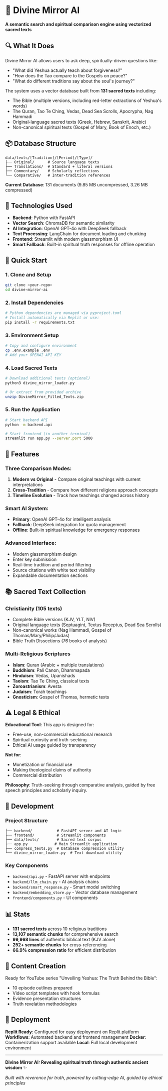 # 🔮 Divine Mirror AI

**A semantic search and spiritual comparison engine using vectorized sacred texts**

## 🔍 What It Does

Divine Mirror AI allows users to ask deep, spiritually-driven questions like:
- "What did Yeshua actually teach about forgiveness?"
- "How does the Tao compare to the Gospels on peace?"
- "What do different traditions say about the soul's journey?"

The system uses a vector database built from **131 sacred texts** including:
- The Bible (multiple versions, including red-letter extractions of Yeshua's words)
- The Quran, Tao Te Ching, Vedas, Dead Sea Scrolls, Apocrypha, Nag Hammadi
- Original-language sacred texts (Greek, Hebrew, Sanskrit, Arabic)
- Non-canonical spiritual texts (Gospel of Mary, Book of Enoch, etc.)

## 📦 Database Structure

```
data/texts/[Tradition]/[Period]/[Type]/
├── Original/      # Source language texts
├── Translations/  # Standard + literal versions  
├── Commentary/    # Scholarly reflections
└── Comparative/   # Inter-tradition references
```

**Current Database**: 131 documents (9.85 MB uncompressed, 3.26 MB compressed)

## 🧠 Technologies Used

- **Backend**: Python with FastAPI
- **Vector Search**: ChromaDB for semantic similarity
- **AI Integration**: OpenAI GPT-4o with DeepSeek fallback
- **Text Processing**: LangChain for document loading and chunking
- **Frontend**: Streamlit with modern glassmorphism UI
- **Smart Fallback**: Built-in spiritual truth responses for offline operation

## 🚀 Quick Start

### 1. Clone and Setup
```bash
git clone <your-repo>
cd divine-mirror-ai
```

### 2. Install Dependencies
```bash
# Python dependencies are managed via pyproject.toml
# Install automatically via Replit or use:
pip install -r requirements.txt
```

### 3. Environment Setup
```bash
# Copy and configure environment
cp .env.example .env
# Add your OPENAI_API_KEY
```

### 4. Load Sacred Texts
```bash
# Download additional texts (optional)
python3 divine_mirror_loader.py

# Or extract from provided archive
unzip DivineMirror_Filled_Texts.zip
```

### 5. Run the Application
```bash
# Start backend API
python -m backend.api

# Start frontend (in another terminal)
streamlit run app.py --server.port 5000
```

## 🎯 Features

### Three Comparison Modes:
1. **Modern vs Original** - Compare original teachings with current interpretations
2. **Cross-Tradition** - Compare how different religions approach concepts
3. **Timeline Evolution** - Track how teachings changed across history

### Smart AI System:
- **Primary**: OpenAI GPT-4o for intelligent analysis
- **Fallback**: DeepSeek integration for quota management
- **Offline**: Built-in spiritual knowledge for emergency responses

### Advanced Interface:
- Modern glassmorphism design
- Enter key submission
- Real-time tradition and period filtering
- Source citations with white text visibility
- Expandable documentation sections

## 📚 Sacred Text Collection

### Christianity (105 texts)
- Complete Bible versions (KJV, YLT, NIV)
- Original language texts (Septuagint, Textus Receptus, Dead Sea Scrolls)
- Non-canonical works (Nag Hammadi, Gospel of Thomas/Mary/Philip/Judas)
- Bible Truth Dissections (76 books of analysis)

### Multi-Religious Scriptures
- **Islam**: Quran (Arabic + multiple translations)
- **Buddhism**: Pali Canon, Dhammapada
- **Hinduism**: Vedas, Upanishads
- **Taoism**: Tao Te Ching, classical texts
- **Zoroastrianism**: Avesta
- **Judaism**: Torah teachings
- **Gnosticism**: Gospel of Thomas, hermetic texts

## ⚠️ Legal & Ethical

**Educational Tool**: This app is designed for:
- Free-use, non-commercial educational research
- Spiritual curiosity and truth-seeking
- Ethical AI usage guided by transparency

**Not for**:
- Monetization or financial use
- Making theological claims of authority
- Commercial distribution

**Philosophy**: Truth-seeking through comparative analysis, guided by free speech principles and scholarly inquiry.

## 🔧 Development

### Project Structure
```
├── backend/           # FastAPI server and AI logic
├── frontend/          # Streamlit components  
├── data/texts/        # Sacred text corpus
├── app.py            # Main Streamlit application
├── compress_texts.py  # Database compression utility
└── divine_mirror_loader.py  # Text download utility
```

### Key Components
- `backend/api.py` - FastAPI server with endpoints
- `backend/llm_chain.py` - AI analysis chains
- `backend/smart_response.py` - Smart model switching
- `backend/embedding_store.py` - Vector database management
- `frontend/components.py` - UI components

## 📊 Stats

- **131 sacred texts** across 10 religious traditions
- **13,107 semantic chunks** for comprehensive search
- **99,968 lines** of authentic biblical text (KJV alone)
- **252+ semantic chunks** for cross-referencing
- **66.9% compression ratio** for efficient distribution

## 🎥 Content Creation

Ready for YouTube series "Unveiling Yeshua: The Truth Behind the Bible":
- 10 episode outlines prepared
- Video script templates with hook formulas
- Evidence presentation structures
- Truth revelation methodologies

## 🚀 Deployment

**Replit Ready**: Configured for easy deployment on Replit platform
**Workflows**: Automated backend and frontend management
**Docker**: Containerization support available
**Local**: Full local development environment

---

**Divine Mirror AI: Revealing spiritual truth through authentic ancient wisdom** ✨

*Built with reverence for truth, powered by cutting-edge AI, guided by ethical principles*
